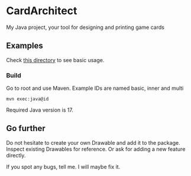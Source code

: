 # CardArchitect

My Java project, your tool for designing and printing game cards

## Examples

Check [this directory](src/main/java/karlord19/cardarchitect/example/) to see basic usage.

### Build

Go to root and use Maven. Example IDs are named basic, inner and multi

`mvn exec:java@id`

Required Java version is 17.

## Go further

Do not hesitate to create your own Drawable and add it to the package. Inspect existing Drawables for reference.
Or ask for adding a new feature directly.

If you spot any bugs, tell me. I will maybe fix it.
